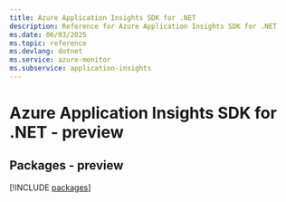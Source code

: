 ```yaml
---
title: Azure Application Insights SDK for .NET
description: Reference for Azure Application Insights SDK for .NET
ms.date: 06/03/2025
ms.topic: reference
ms.devlang: dotnet
ms.service: azure-monitor
ms.subservice: application-insights
---
```

# Azure Application Insights SDK for .NET - preview
## Packages - preview
[!INCLUDE [packages](application-insights-index.md)]